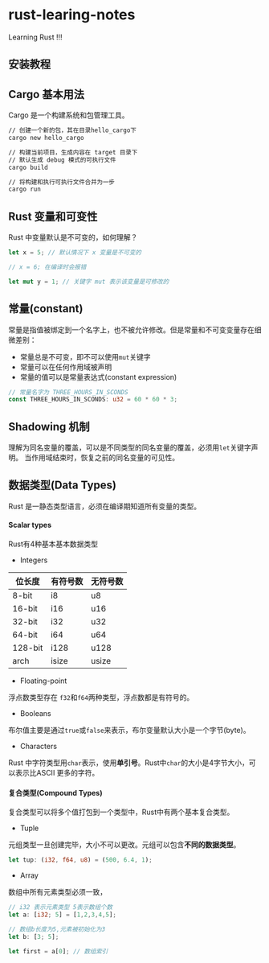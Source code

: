 # rust-learing-notes
Learning Rust !!!

## 安装教程

## Cargo 基本用法

Cargo 是一个构建系统和包管理工具。

```bash
// 创建一个新的包，其在目录hello_cargo下
cargo new hello_cargo

// 构建当前项目，生成内容在 target 目录下
// 默认生成 debug 模式的可执行文件
cargo build

// 将构建和执行可执行文件合并为一步
cargo run
``` 

## Rust 变量和可变性

Rust 中变量默认是不可变的，如何理解？

```rust
let x = 5; // 默认情况下 x 变量是不可变的

// x = 6; 在编译时会报错

let mut y = 1; // 关键字 mut 表示该变量是可修改的
```

## 常量(constant)

常量是指值被绑定到一个名字上，也不被允许修改。但是常量和不可变变量存在细微差别：

* 常量总是不可变，即不可以使用`mut`关键字
* 常量可以在任何作用域被声明
* 常量的值可以是常量表达式(constant expression)

```rust
// 常量名字为 THREE_HOURS_IN_SCONDS
const THREE_HOURS_IN_SCONDS: u32 = 60 * 60 * 3;
```

## Shadowing 机制

理解为同名变量的覆盖，可以是不同类型的同名变量的覆盖，必须用`let`关键字声明。
当作用域结束时，恢复之前的同名变量的可见性。

## 数据类型(Data Types)

Rust 是一静态类型语言，必须在编译期知道所有变量的类型。

#### Scalar types

Rust有4种基本基本数据类型

* Integers

| 位长度 | 有符号数 | 无符号数
| --- | --- | ---
| 8-bit | i8 | u8
| 16-bit | i16 | u16
| 32-bit | i32 | u32
| 64-bit | i64 | u64
| 128-bit | i128 | u128
| arch | isize | usize


* Floating-point

浮点数类型存在 `f32`和`f64`两种类型，浮点数都是有符号的。


* Booleans

布尔值主要是通过`true`或`false`来表示，布尔变量默认大小是一个字节(byte)。

* Characters

Rust 中字符类型用`char`表示，使用**单引号**。Rust中`char`的大小是4字节大小，可以表示比ASCII
更多的字符。


#### 复合类型(Compound Types)

复合类型可以将多个值打包到一个类型中，Rust中有两个基本复合类型。

* Tuple

元组类型一旦创建完毕，大小不可以更改。元组可以包含**不同的数据类型**。

```rust
let tup: (i32, f64, u8) = (500, 6.4, 1);
```

* Array

数组中所有元素类型必须一致，

```rust
// i32 表示元素类型 5表示数组个数
let a: [i32; 5] = [1,2,3,4,5];

// 数组b长度为5,元素被初始化为3
let b: [3; 5];

let first = a[0]; // 数组索引

```
